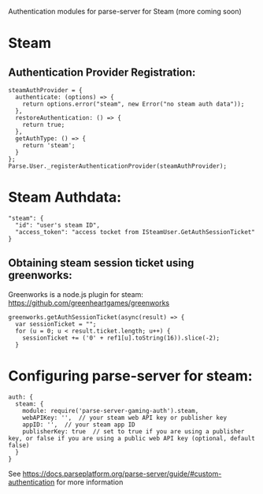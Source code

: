 Authentication modules for parse-server for Steam (more coming soon)

# Steam

## Authentication Provider Registration:

```
steamAuthProvider = {
  authenticate: (options) => {
    return options.error("steam", new Error("no steam auth data"));
  },
  restoreAuthentication: () => {
    return true;
  },
  getAuthType: () => {
    return 'steam';
  }
};
Parse.User._registerAuthenticationProvider(steamAuthProvider);
```

# Steam Authdata:
```
"steam": {
  "id": "user's steam ID",
  "access_token": "access tocket from ISteamUser.GetAuthSessionTicket"
}
```

## Obtaining steam session ticket using greenworks:

Greenworks is a node.js plugin for steam:
https://github.com/greenheartgames/greenworks

```
greenworks.getAuthSessionTicket(async(result) => {  
  var sessionTicket = "";
  for (u = 0; u < result.ticket.length; u++) {
    sessionTicket += ('0' + ref1[u].toString(16)).slice(-2);
  }
```


# Configuring parse-server for steam:

```
auth: {
  steam: {
    module: require('parse-server-gaming-auth').steam,
    webAPIKey: '',  // your steam web API key or publisher key
    appID: '',  // your steam app ID
    publisherKey: true  // set to true if you are using a publisher key, or false if you are using a public web API key (optional, default false)
  }
}
```

See https://docs.parseplatform.org/parse-server/guide/#custom-authentication for more information 